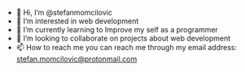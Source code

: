 - 👋 Hi, I’m @stefanmomcilovic
- 👀 I’m interested in web development
- 🌱 I’m currently learning to Improve my self as a programmer
- 💞️ I’m looking to collaborate on projects about web development 
- 📫 How to reach me you can reach me through my email address: stefan.momcilovic@protonmail.com
